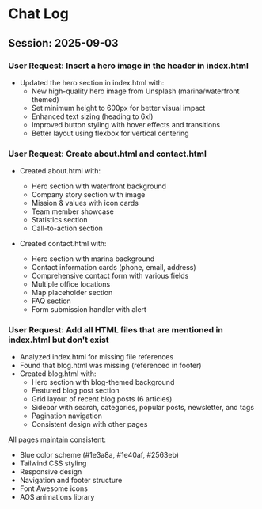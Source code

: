 # Chat Log

## Session: 2025-09-03

### User Request: Insert a hero image in the header in index.html
- Updated the hero section in index.html with:
  - New high-quality hero image from Unsplash (marina/waterfront themed)
  - Set minimum height to 600px for better visual impact
  - Enhanced text sizing (heading to 6xl)
  - Improved button styling with hover effects and transitions
  - Better layout using flexbox for vertical centering

### User Request: Create about.html and contact.html
- Created about.html with:
  - Hero section with waterfront background
  - Company story section with image
  - Mission & values with icon cards
  - Team member showcase
  - Statistics section
  - Call-to-action section
  
- Created contact.html with:
  - Hero section with marina background
  - Contact information cards (phone, email, address)
  - Comprehensive contact form with various fields
  - Multiple office locations
  - Map placeholder section
  - FAQ section
  - Form submission handler with alert

### User Request: Add all HTML files that are mentioned in index.html but don't exist
- Analyzed index.html for missing file references
- Found that blog.html was missing (referenced in footer)
- Created blog.html with:
  - Hero section with blog-themed background
  - Featured blog post section
  - Grid layout of recent blog posts (6 articles)
  - Sidebar with search, categories, popular posts, newsletter, and tags
  - Pagination navigation
  - Consistent design with other pages

All pages maintain consistent:
- Blue color scheme (#1e3a8a, #1e40af, #2563eb)
- Tailwind CSS styling
- Responsive design
- Navigation and footer structure
- Font Awesome icons
- AOS animations library